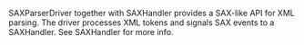 SAXParserDriver together with SAXHandler provides a SAX-like API for XML parsing. The driver processes XML tokens and signals SAX events to a SAXHandler. See SAXHandler for more info.